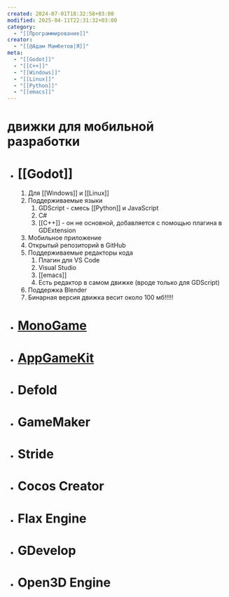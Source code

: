 ```yaml
---
created: 2024-07-01T18:32:58+03:00
modified: 2025-04-11T22:31:32+03:00
category:
  - "[[Программирование]]"
creator:
  - "[[@Адам Мамбетов|Я]]"
meta:
  - "[[Godot]]"
  - "[[C++]]"
  - "[[Windows]]"
  - "[[Linux]]"
  - "[[Python]]"
  - "[[emacs]]"
---
```


# движки для мобильной разработки

 - # [[Godot]]
	 1. Для [[Windows]] и [[Linux]]
	 2. Поддерживаемые языки
		1. GDScript - смесь [[Python]] и JavaScript
		2. C#
		3. [[C++]] - он не основной, добавляется с помощью плагина в GDExtension
	3. Мобильное приложение
	4. Открытый репозиторий в GitHub
	5. Поддерживаемые редакторы кода
		1. Плагин для VS Code
		2. Visual Studio
		3. [[emacs]]
		4. Есть редактор в самом движке (вроде только для GDScript)
	6. Поддержка Blender
	7. Бинарная версия движка весит около 100 мб!!!!!
 - # [MonoGame](https://www.monogame.net/)
 - # [AppGameKit](https://www.youtube.com/watch?v=tG-ohP1A1Tc)
 - # Defold
 - # GameMaker
 - # Stride
 - # Cocos Creator
 - # Flax Engine
 - # GDevelop
 - # Open3D Engine
